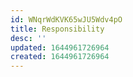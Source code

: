 ```yaml
---
id: WNqrWdKVK65wJU5Wdv4pO
title: Responsibility
desc: ''
updated: 1644961726964
created: 1644961726964
---
```


